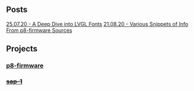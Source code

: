 ## Posts
[25.07.20 - A Deep Dive into LVGL Fonts](posts/001-LVGL-fonts.md)
[21.08.20 - Various Snippets of Info From p8-firmware Sources](posts/002-P8-firmware-info.md)
## Projects
### [p8-firmware](p8-firmware/p8-firmware.md)
### [~~sap-1~~](./README.md)
